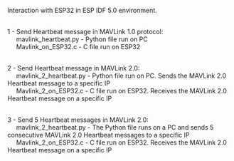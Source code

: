 Interaction with ESP32 in ESP IDF 5.0 environment. <br><br>

1 - Send Heartbeat message in MAVLink 1.0 protocol: <br>
&nbsp;&nbsp;&nbsp;&nbsp;&nbsp;mavlink_heartbeat.py - Python file run on PC <br>
&nbsp;&nbsp;&nbsp;&nbsp;&nbsp;Mavlink_on_ESP32.c - C file run on ESP32 <br><br>

2 - Send Heartbeat message in MAVLink 2.0: <br>
&nbsp;&nbsp;&nbsp;&nbsp;&nbsp;mavlink_2_heartbeat.py - Python file run on PC. Sends the MAVLink 2.0 Heartbeat message to a specific IP <br>
&nbsp;&nbsp;&nbsp;&nbsp;&nbsp;Mavlink_2_on_ESP32.c - C file run on ESP32. Receives the MAVLink 2.0 Heartbeat message on a specific IP<br><br>

3 - Send 5 Heartbeat messages in MAVLink 2.0: <br>
&nbsp;&nbsp;&nbsp;&nbsp;&nbsp;mavlink_2_heartbeat.py - The Python file runs on a PC and sends 5 consecutive MAVLink 2.0 Heartbeat messages to a specific IP <br>
&nbsp;&nbsp;&nbsp;&nbsp;&nbsp;Mavlink_2_on_ESP32.c - C file run on ESP32. Receives the MAVLink 2.0 Heartbeat message on a specific IP<br><br>
